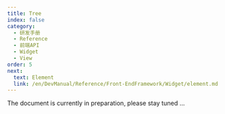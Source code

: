 ```yaml
---
title: Tree
index: false
category:
  - 研发手册
  - Reference
  - 前端API
  - Widget
  - View
order: 5
next:
  text: Element
  link: /en/DevManual/Reference/Front-EndFramework/Widget/element.md
---
```


The document is currently in preparation, please stay tuned ...